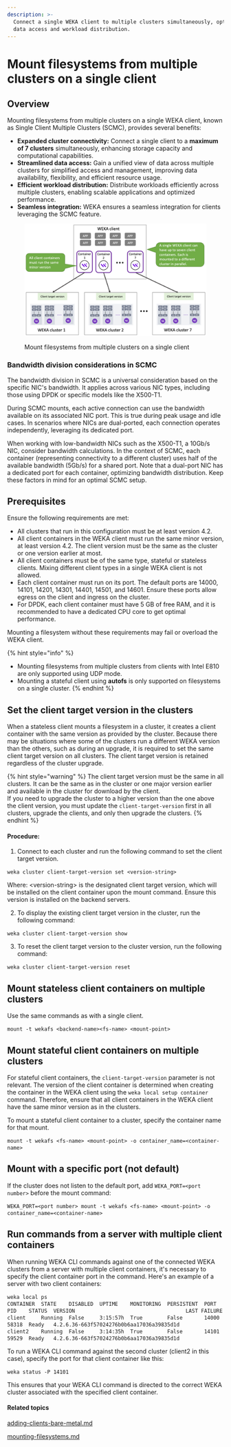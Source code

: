 ```yaml
---
description: >-
  Connect a single WEKA client to multiple clusters simultaneously, optimizing
  data access and workload distribution.
---
```


# Mount filesystems from multiple clusters on a single client

## Overview

Mounting filesystems from multiple clusters on a single WEKA client, known as Single Client Multiple Clusters (SCMC), provides several benefits:

* **Expanded cluster connectivity:** Connect a single client to a **maximum of 7 clusters** simultaneously, enhancing storage capacity and computational capabilities.&#x20;
* **Streamlined data access:** Gain a unified view of data across multiple clusters for simplified access and management, improving data availability, flexibility, and efficient resource usage.
* **Efficient workload distribution:** Distribute workloads efficiently across multiple clusters, enabling scalable applications and optimized performance.
* **Seamless integration:** WEKA ensures a seamless integration for clients leveraging the SCMC feature.

<figure><img src="../../.gitbook/assets/single_client_multi-clusters.png" alt=""><figcaption><p>Mount filesystems from multiple clusters on a single client</p></figcaption></figure>

### **Bandwidth division considerations in SCMC**

The bandwidth division in SCMC is a universal consideration based on the specific NIC's bandwidth. It applies across various NIC types, including those using DPDK or specific models like the X500-T1.

During SCMC mounts, each active connection can use the bandwidth available on its associated NIC port. This is true during peak usage and idle cases. In scenarios where NICs are dual-ported, each connection operates independently, leveraging its dedicated port.

When working with low-bandwidth NICs such as the X500-T1, a 10Gb/s NIC, consider bandwidth calculations. In the context of SCMC, each container (representing connectivity to a different cluster) uses half of the available bandwidth (5Gb/s) for a shared port. Note that a dual-port NIC has a dedicated port for each container, optimizing bandwidth distribution. Keep these factors in mind for an optimal SCMC setup.

## Prerequisites

Ensure the following requirements are met:

* All clusters that run in this configuration must be at least version 4.2.
* All client containers in the WEKA client must run the same minor version, at least version 4.2. The client version must be the same as the cluster or one version earlier at most.
* All client containers must be of the same type, stateful or stateless clients. Mixing different client types in a single WEKA client is not allowed.
* Each client container must run on its port. The default ports are 14000, 14101, 14201, 14301, 14401, 14501, and 14601. Ensure these ports allow egress on the client and ingress on the cluster.
* For DPDK, each client container must have 5 GB of free RAM, and it is recommended to have a dedicated CPU core to get optimal performance.

&#x20;Mounting a filesystem without these requirements may fail or overload the WEKA client.

{% hint style="info" %}
* Mounting filesystems from multiple clusters from clients with Intel E810 are only supported using UDP mode.
* Mounting a stateful client using **autofs** is only supported on filesystems on a single cluster.
{% endhint %}

## Set the client target version in the clusters

When a stateless client mounts a filesystem in a cluster, it creates a client container with the same version as provided by the cluster. Because there may be situations where some of the clusters run a different WEKA version than the others, such as during an upgrade, it is required to set the same client target version on all clusters. The client target version is retained regardless of the cluster upgrade.

{% hint style="warning" %}
The client target version must be the same in all clusters. It can be the same as in the cluster or one major version earlier and available in the cluster for download by the client.\
If you need to upgrade the cluster to a higher version than the one above the client version, you must update the `client-target-version` first in all clusters, upgrade the clients, and only then upgrade the clusters. &#x20;
{% endhint %}

#### Procedure:

1. Connect to each cluster and run the following command to set the client target version.&#x20;

```
weka cluster client-target-version set <version-string>
```

Where: \<version-string> is the designated client target version, which will be installed on the client container upon the mount command. Ensure this version is installed on the backend servers.

2. To display the existing client target version in the cluster, run the following command:

```
weka cluster client-target-version show
```

3. To reset the client target version to the cluster version, run the following command:

```
weka cluster client-target-version reset
```

## Mount stateless client containers on multiple clusters

Use the same commands as with a single client.

```
mount -t wekafs <backend-name><fs-name> <mount-point>
```

## Mount stateful client containers on multiple clusters

For stateful client containers, the `client-target-version` parameter is not relevant. The version of the client container is determined when creating the container in the WEKA client using the `weka local setup container` command. Therefore, ensure that all client containers in the WEKA client have the same minor version as in the clusters.

To mount a stateful client container to a cluster, specify the container name for that mount.&#x20;

```
mount -t wekafs <fs-name> <mount-point> -o container_name=<container-name>
```

## Mount with a specific port (not default)

If the cluster does not listen to the default port, add `WEKA_PORT=<port number>` before the mount command:

```
WEKA_PORT=<port number> mount -t wekafs <fs-name> <mount-point> -o container_name=<container-name>
```

## Run commands from a server with multiple client containers

When running WEKA CLI commands against one of the connected WEKA clusters from a server with multiple client containers, it's necessary to specify the client container port in the command. Here's an example of a server with two client containers:

```plaintext
weka local ps
CONTAINER  STATE    DISABLED  UPTIME    MONITORING  PERSISTENT  PORT   PID    STATUS  VERSION                                    LAST FAILURE
client     Running  False     3:15:57h  True        False       14000  58318  Ready   4.2.6.36-663f57024276b0b6aa17036a39835d1d
client2    Running  False     3:14:35h  True        False       14101  59529  Ready   4.2.6.36-663f57024276b0b6aa17036a39835d1d

```

To run a WEKA CLI command against the second cluster (client2 in this case), specify the port for that client container like this:

```plaintext
weka status -P 14101
```

This ensures that your WEKA CLI command is directed to the correct WEKA cluster associated with the specified client container.

#### Related topics

[adding-clients-bare-metal.md](../../install/bare-metal/adding-clients-bare-metal.md "mention")

[mounting-filesystems.md](../mounting-filesystems.md "mention")
